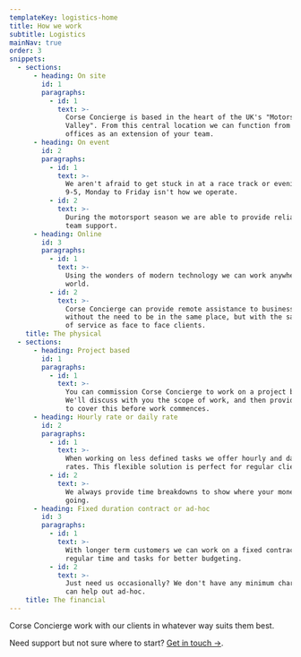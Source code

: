 ```yaml
---
templateKey: logistics-home
title: How we work
subtitle: Logistics
mainNav: true
order: 3
snippets:
  - sections:
      - heading: On site
        id: 1
        paragraphs:
          - id: 1
            text: >-
              Corse Concierge is based in the heart of the UK's "Motorsport
              Valley". From this central location we can function from your
              offices as an extension of your team.
      - heading: On event
        id: 2
        paragraphs:
          - id: 1
            text: >-
              We aren't afraid to get stuck in at a race track or evening event.
              9-5, Monday to Friday isn't how we operate.
          - id: 2
            text: >-
              During the motorsport season we are able to provide reliable race
              team support.
      - heading: Online
        id: 3
        paragraphs:
          - id: 1
            text: >-
              Using the wonders of modern technology we can work anywhere in the
              world.
          - id: 2
            text: >-
              Corse Concierge can provide remote assistance to businesses
              without the need to be in the same place, but with the same level
              of service as face to face clients.
    title: The physical
  - sections:
      - heading: Project based
        id: 1
        paragraphs:
          - id: 1
            text: >-
              You can commission Corse Concierge to work on a project basis.
              We'll discuss with you the scope of work, and then provide a quote
              to cover this before work commences.
      - heading: Hourly rate or daily rate
        id: 2
        paragraphs:
          - id: 1
            text: >-
              When working on less defined tasks we offer hourly and daily
              rates. This flexible solution is perfect for regular clients.
          - id: 2
            text: >-
              We always provide time breakdowns to show where your money is
              going.
      - heading: Fixed duration contract or ad-hoc
        id: 3
        paragraphs:
          - id: 1
            text: >-
              With longer term customers we can work on a fixed contract with
              regular time and tasks for better budgeting.
          - id: 2
            text: >-
              Just need us occasionally? We don't have any minimum charges, so
              can help out ad-hoc.
    title: The financial
---
```


Corse Concierge work with our clients in whatever way suits them best.

Need support but not sure where to start? [Get in touch →](/contact).
